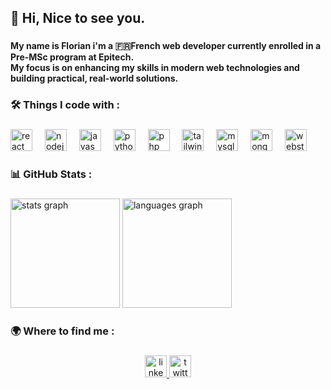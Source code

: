 <h2 align="left">👋 Hi, Nice to see you.</h2>

###

<h4 align="left">My name is Florian i'm a 🇫🇷French web developer currently enrolled in a Pre-MSc program at Epitech.<br>My focus is on enhancing my skills in modern web technologies and building practical, real-world solutions.</h4>

###

<h3 align="left">🛠️ Things I code with :</h3>

###

<div align="left">
  <img src="https://img.shields.io/badge/React-61DAFB?logo=react&logoColor=black&style=for-the-badge" height="35" alt="react logo"  />
  <img width="12" />
  <img src="https://img.shields.io/badge/Node.js-339933?logo=nodedotjs&logoColor=white&style=for-the-badge" height="35" alt="nodejs logo"  />
  <img width="12" />
  <img src="https://img.shields.io/badge/JavaScript-F7DF1E?logo=javascript&logoColor=black&style=for-the-badge" height="35" alt="javascript logo"  />
  <img width="12" />
  <img src="https://img.shields.io/badge/Python-3776AB?logo=python&logoColor=white&style=for-the-badge" height="35" alt="python logo"  />
  <img width="12" />
  <img src="https://img.shields.io/badge/PHP-777BB4?logo=php&logoColor=black&style=for-the-badge" height="35" alt="php logo"  />
  <img width="12" />
  <img src="https://img.shields.io/badge/Tailwind CSS-06B6D4?logo=tailwindcss&logoColor=black&style=for-the-badge" height="35" alt="tailwindcss logo"  />
  <img width="12" />
  <img src="https://img.shields.io/badge/MySQL-4479A1?logo=mysql&logoColor=white&style=for-the-badge" height="35" alt="mysql logo"  />
  <img width="12" />
  <img src="https://img.shields.io/badge/MongoDB-47A248?logo=mongodb&logoColor=white&style=for-the-badge" height="35" alt="mongodb logo"  />
  <img width="12" />
  <img src="https://img.shields.io/badge/WebStorm-000000?logo=webstorm&logoColor=white&style=for-the-badge" height="35" alt="webstorm logo"  />
</div>

###

<h3 align="left">📊 GitHub Stats :</h3>

###

<div align="left">
  <img src="https://github-readme-stats.vercel.app/api?username=FlorianBeudaert&hide_title=true&hide_rank=false&show_icons=true&include_all_commits=true&count_private=true&disable_animations=false&theme=dracula&locale=en&hide_border=true&order=1" height="175" alt="stats graph"  />
  <img src="https://github-readme-stats.vercel.app/api/top-langs?username=FlorianBeudaert&locale=fr&hide_title=true&layout=compact&card_width=320&langs_count=6&theme=dracula&hide_border=true&order=2" height="175" alt="languages graph"  />
</div>

###

<h3 align="left">🌍 Where to find me :</h3>

###

<div align="center">
  <a href="https://www.linkedin.com/in/florian-beudaert/" target="_blank">
    <img src="https://img.shields.io/static/v1?message=LinkedIn&logo=linkedin&label=&color=0077B5&logoColor=white&labelColor=&style=for-the-badge" height="35" alt="linkedin logo"  />
  </a>
  <a href="https://github.com/FlorianBeudaert" target="_blank">
    <img src="https://img.shields.io/static/v1?message=GITHUB&logo=twitter&label=&color=000000&logoColor=white&labelColor=&style=for-the-badge" height="35" alt="twitter logo"  />
  </a>
</div>

###
